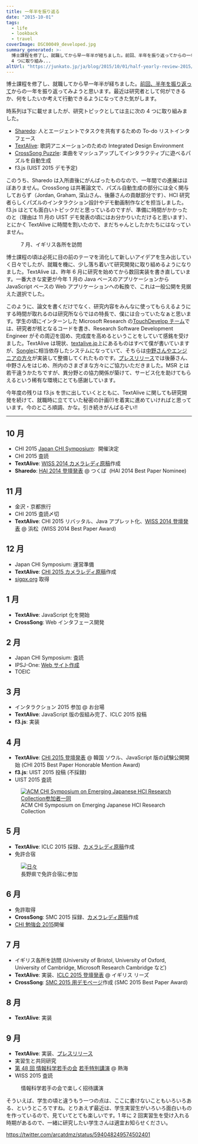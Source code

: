 ```yaml
---
title: 一年半を振り返る
date: "2015-10-01"
tags:
  - life
  - lookback
  - travel
coverImage: DSC00049_developed.jpg
summary_generated: >-
  博士課程を修了し、就職してから早一年半が経ちました。前回、半年を振り返ってからの一年を振り返ってみようと思います。最近は研究者として何ができるか、何をしたいか考えて行動できるようになってきた気がします。時系列は下に載せましたが、研究トピックとしては主に次の
  4 つに取り組み...
altUrl: "https://junkato.jp/ja/blog/2015/10/01/half-yearly-review-2015/"
---
```


博士課程を修了し、就職してから早一年半が経ちました。[前回、半年を振り返って](/ja/posts/2014-09-25-half-yearly-review/)からの一年を振り返ってみようと思います。最近は研究者として何ができるか、何をしたいか考えて行動できるようになってきた気がします。

時系列は下に載せましたが、研究トピックとしては主に次の 4 つに取り組みました。

- [Sharedo](https://junkato.jp/ja/sharedo/): 人とエージェントでタスクを共有するための To-do リストインタフェース
- [TextAlive](https://staff.aist.go.jp/jun.kato/TextAlive/): 歌詞アニメーションのための Integrated Design Environment
- [CrossSong Puzzle](https://staff.aist.go.jp/jun.kato/CrossSong/): 楽曲をマッシュアップしてインタラクティブに遊べるパズルを自動生成
- f3.js (UIST 2015 デモ予定)

このうち、Sharedo は入所直後にがんばったものなので、一年間での進展はほぼありません。CrossSong は共著論文で、パズル自動生成の部分には全く関与しておらず（Jordan, Graham, 深山さん、後藤さんの貢献部分です）、HCI 研究者らしくパズルのインタラクション設計やデモ動画制作などを担当しました。f3.js はとても面白いトピックだと思っているのですが、準備に時間がかかったのと（理由は 11 月の UIST デモ発表の頃にはお分かりいただけると思います）、とにかく TextAlive に時間を割いたので、まだちゃんとしたかたちにはなっていません。

<figure>
  <a href="https://goo.gl/photos/Ho2gWe12RmdZPhdE7"><img src="/images/DSC00049_developed-1024x681.jpg" alt="" /></a>
  <figcaption>7 月、イギリス各所を訪問</figcaption>
</figure>

博士課程の頃は必死に目の前のテーマを消化して新しいアイデアを生み出していく日々でしたが、就職を機に、少し落ち着いて研究開発に取り組めるようになりました。TextAlive は、昨年 6 月に研究を始めてから数回実装を書き直しています。一番大きな変更が今年 1 月の Java ベースのアプリケーションから JavaScript ベースの Web アプリケーションへの転換で、これは一般公開を見据えた選択でした。

このように、論文を書くだけでなく、研究内容をみんなに使ってもらえるようにする時間が取れるのは研究所ならではの特長で、僕には合っていたなぁと思います。学生の頃にインターンした Microsoft Research の[TouchDevelop チーム](http://research.microsoft.com/en-us/projects/touchdevelop/team.aspx)では、研究者が核となるコードを書き、Research Software Development Engineer がその周辺を固め、完成度を高めるということをしていて感銘を受けました。TextAlive は現状、[textalive.jp](http://textalive.jp/)上にあるものはすべて僕が書いていますが、[Songle](http://songle.jp/)に相当依存したシステムになっていて、そちらは[中野さんやエンジニアの方々](http://textalive.jp/about#team)が実装して整備してくれたものです。[プレスリリース](http://aist.go.jp/aist_j/press_release/pr2015/pr20150908/pr20150908.html)では後藤さん、中野さんをはじめ、所内のさまざまな方々にご協力いただきました。MSR とは若干違うかたちですが、異分野との協力関係が築けて、サービス化を助けてもらえるという稀有な環境にとても感謝しています。

今年度の残りは f3.js を世に出していくとともに、TextAlive に関しても研究開発を続けて、就職時に立てていた秘密の計画(!)を着実に進めていければと思っています。今のところ順調、かな。引き続きがんばるぞい!!

---

## 10 月

- CHI 2015 [Japan CHI Symposium](/ja/posts/2015-03-01-acm-chi2015-hci-tokyo/):  開催決定
- CHI 2015 査読
- **TextAlive**: [WISS 2014 カメラレディ原稿](https://junkato.jp/publications/wiss2014-kato-textalive.pdf)作成
- **Sharedo**: [HAI 2014 登壇発表](https://junkato.jp/publications/hai2014-kato-sharedo-slides.pdf) @ つくば  (HAI 2014 Best Paper Nominee)

## 11 月

- 金沢・京都旅行
- CHI 2015 査読〆切
- **TextAlive**: CHI 2015 リバッタル、Java アプレット化、[WISS 2014 登壇発表](https://junkato.jp/publications/chi2015-kato-textalive-slides.pdf) @ 浜松  (WISS 2014 Best Paper Award)

## 12 月

- Japan CHI Symposium: 運営準備
- **TextAlive**: [CHI 2015 カメラレディ原稿](https://junkato.jp/publications/chi2015-kato-textalive.pdf)作成
- [sigpx.org](http://sigpx.org/) 取得

## 1 月

- **TextAlive**: JavaScript 化を開始
- **CrossSong**: Web インタフェース開発

## 2 月

- Japan CHI Symposium: 査読
- IPSJ-One: [Web サイト作成](http://ipsj-one.org/)
- TOEIC

## 3 月

- インタラクション 2015 参加 @ お台場
- **TextAlive**: JavaScript 版の仮組み完了、ICLC 2015 投稿
- **f3.js**: 実装

## 4 月

- **TextAlive**: [CHI 2015 登壇発表](https://junkato.jp/publications/chi2015-kato-textalive-slides.pdf) @ 韓国 ソウル、JavaScript 版の試験公開開始 (CHI 2015 Best Paper Honorable Mention Award)
- **f3.js**: UIST 2015 投稿 (不採録)
- UIST 2015 査読

<figure>
  <a href="http://hci.tokyo/"><img src="/images/DSC00573-1024x682.jpg" alt="ACM CHI Symposium on Emerging Japanese HCI Research Collection参加者一同" /></a>
  <figcaption>ACM CHI Symposium on Emerging Japanese HCI Research Collection</figcaption>
</figure>

## 5 月

- **TextAlive**: ICLC 2015 採録、[カメラレディ原稿](http://dx.doi.org/10.5281/zenodo.19355)作成
- 免許合宿

<figure>
  <a href="https://goo.gl/photos/RBzDVXF7g6YT2YNY8"><img src="/images/DSC00698-1024x682.jpg" alt="日々" /></a>
  <figcaption>長野県で免許合宿に参加</figcaption>
</figure>

## 6 月

- 免許取得
- **CrossSong**: SMC 2015 採録、[カメラレディ原稿](https://staff.aist.go.jp/m.goto/PAPER/SMC2015smith.pdf)作成
- [CHI 勉強会 2015](http://hci.tokyo/seminar/chi2015/)開催

## 7 月

- イギリス各所を訪問 (University of Bristol, University of Oxford, University of Cambridge, Microsoft Research Cambridge など)
- **TextAlive**: 実装、[ICLC 2015 登壇発表](http://textalive.jp/paper) @ イギリス リーズ
- **CrossSong**: [SMC 2015 用デモページ](https://staff.aist.go.jp/jun.kato/CrossSong/demo/)作成 (SMC 2015 Best Paper Award)

## 8 月

- **TextAlive**: 実装

## 9 月

- **TextAlive**: 実装、[プレスリリース](http://www.aist.go.jp/aist_j/press_release/pr2015/pr20150908/pr20150908.html)
- 実習生と共同研究
- [第 48 回 情報科学若手の会](http://wakate.org/37) [若手特別講演](https://junkato.jp/ja/talks/people-are-programmers/?p=1) @ 熱海
- WISS 2015 査読

<figure>
  <a href="https://junkato.jp/ja/talks/people-are-programmers/?p=1"><img src="/images/SDIM9353-1024x683.jpg" alt="" /></a>
  <figcaption>情報科学若手の会で楽しく招待講演</figcaption>
</figure>

そういえば、学生の頃と違うもう一つの点は、ここに書けないこともいろいろある、というところですね。とりあえず最近は、学生実習生がいろいろ面白いものを作っているので、見ていてとても楽しいです。1 年に 2 回実習生を受け入れる時期があるので、一緒に研究したい学生さんは適宜お知らせください。

https://twitter.com/arcatdmz/status/594048249574502401
